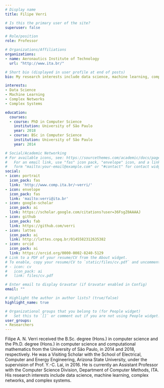 ```yaml
---
# Display name
title: Filipe Verri

# Is this the primary user of the site?
superuser: false

# Role/position
role: Professor

# Organizations/Affiliations
organizations:
- name: Aeronautics Institute of Technology
  url: "http://www.ita.br/"

# Short bio (displayed in user profile at end of posts)
bio: My research interests include data science, machine learning, complex networks, and complex systems.

interests:
- Data Science
- Machine Learning
- Complex Networks
- Complex Systems

education:
  courses:
  - course: PhD in Computer Science
    institution: University of São Paulo
    year: 2018
  - course: BSc in Computer Science
    institution: University of São Paulo
    year: 2014

# Social/Academic Networking
# For available icons, see: https://sourcethemes.com/academic/docs/page-builder/#icons
#   For an email link, use "fas" icon pack, "envelope" icon, and a link in the
#   form "mailto:your-email@example.com" or "#contact" for contact widget.
social:
- icon: portrait
  icon_pack: fas
  link: 'http://www.comp.ita.br/~verri/'
- icon: envelope
  icon_pack: fas
  link: 'mailto:verri@ita.br'
- icon: google-scholar
  icon_pack: ai
  link: https://scholar.google.com/citations?user=36FsgZ0AAAAJ
- icon: github
  icon_pack: fab
  link: https://github.com/verri
- icon: lattes
  icon_pack: ai
  link: http://lattes.cnpq.br/0145582312635382
- icon: orcid
  icon_pack: ai
  link: https://orcid.org/0000-0002-8240-5129
# Link to a PDF of your resume/CV from the About widget.
# To enable, copy your resume/CV to `static/files/cv.pdf` and uncomment the lines below.
# - icon: cv
#   icon_pack: ai
#   link: files/cv.pdf

# Enter email to display Gravatar (if Gravatar enabled in Config)
email: ""

# Highlight the author in author lists? (true/false)
highlight_name: true

# Organizational groups that you belong to (for People widget)
#   Set this to `[]` or comment out if you are not using People widget.
user_groups:
- Researchers
---
```


Filipe A. N. Verri received the B.Sc. degree (Hons.) in computer science
and the Ph.D. degree (Hons.) in computer science and computational mathematics
from the University of São Paulo, in 2014 and 2018, respectively. He was
a Visiting Scholar with the School of Electrical, Computer and Energy
Engineering, Arizona State University, under the supervision of Prof. Y.-C.
Lai, in 2016. He is currently an Assistant Professor with the Computer Science
Division, Department of Computer Methods, ITA. His research interests include
data science, machine learning, complex networks, and complex systems.
